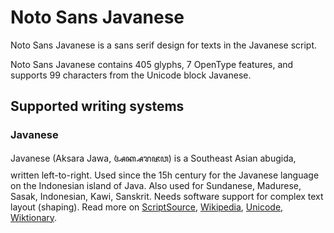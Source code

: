 
# Noto Sans Javanese

Noto Sans Javanese is a sans serif design for texts in the Javanese script. 

Noto Sans Javanese contains 405 glyphs, 7 OpenType features, and supports 99 characters from the Unicode block Javanese.


## Supported writing systems


### Javanese

Javanese (Aksara Jawa, ꦄꦏ꧀ꦱꦫꦗꦮ) is a Southeast Asian abugida, written left-to-right. Used since the 15h century for the Javanese language on the Indonesian island of Java. Also used for Sundanese, Madurese, Sasak, Indonesian, Kawi, Sanskrit. Needs software support for complex text layout (shaping). Read more on [ScriptSource](https://scriptsource.org/scr/Java), [Wikipedia](https://en.wikipedia.org/wiki/ISO_15924:Java), [Unicode](https://www.unicode.org/versions/Unicode13.0.0/ch17.pdf#G27153), [Wiktionary](https://en.wiktionary.org/wiki/Category:Javanese_script).

